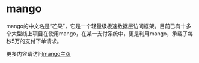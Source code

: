 # mango

mango的中文名是“芒果”，它是一个轻量级极速数据层访问框架。目前已有十多个大型线上项目在使用mango，在某一支付系统中，更是利用mango，承载了每秒5万的支付下单请求。

更多内容请访问[mango主页](http://mango.jfaster.org/)
